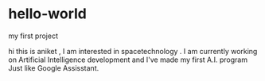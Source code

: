 # hello-world
my first project

hi this is aniket ,
 I am interested in spacetechnology .
 I am currently working on Artificial Intelligence development and I've made my first A.I. program Just like Google Assisstant.
